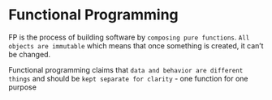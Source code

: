 # Functional Programming

FP is the process of building software by `composing pure functions`. `All objects are immutable` which means that once something is created, it can’t be changed.

Functional programming claims that `data and behavior are different things` and should be `kept separate for clarity` - one function for one purpose
